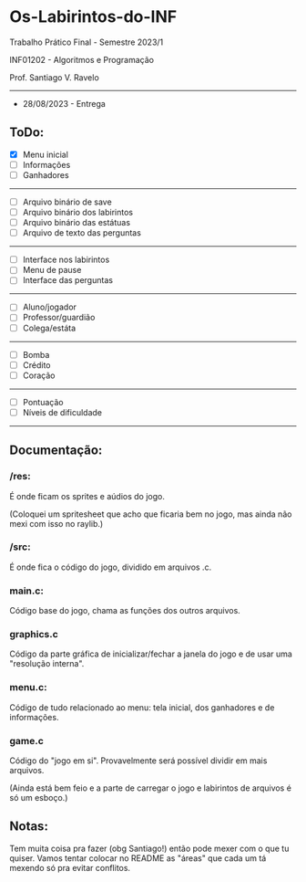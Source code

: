 # Os-Labirintos-do-INF

Trabalho Prático Final - Semestre 2023/1

INF01202 - Algoritmos e Programação

Prof. Santiago V. Ravelo

---

- 28/08/2023 - Entrega

## ToDo:

 - [X] Menu inicial 
 - [ ] Informações
 - [ ] Ganhadores
---
 - [ ] Arquivo binário de save
 - [ ] Arquivo binário dos labirintos
 - [ ] Arquivo binário das estátuas
 - [ ] Arquivo de texto das perguntas
---
 - [ ] Interface nos labirintos
 - [ ] Menu de pause
 - [ ] Interface das perguntas
---
 - [ ] Aluno/jogador
 - [ ] Professor/guardião
 - [ ] Colega/estáta
---
 - [ ] Bomba
 - [ ] Crédito
 - [ ] Coração
---
 - [ ] Pontuação
 - [ ] Níveis de dificuldade
---

## Documentação:

### /res:

É onde ficam os sprites e aúdios do jogo.

(Coloquei um spritesheet que acho que ficaria bem no jogo, mas ainda não mexi com isso no raylib.)

### /src:

É onde fica o código do jogo, dividido em arquivos .c.

### main.c:

Código base do jogo, chama as funções dos outros arquivos.

### graphics.c

Código da parte gráfica de inicializar/fechar a janela do jogo e de usar uma "resolução interna".

### menu.c:

Código de tudo relacionado ao menu: tela inicial, dos ganhadores e de informações.

### game.c

Código do "jogo em si". Provavelmente será possível dividir em mais arquivos.

(Ainda está bem feio e a parte de carregar o jogo e labirintos de arquivos é só um esboço.)

## Notas:

Tem muita coisa pra fazer (obg Santiago!) então pode mexer com o que tu quiser. Vamos tentar colocar no README as "áreas" que cada um tá mexendo só pra evitar conflitos.





